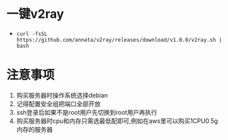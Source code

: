 # 一键v2ray

- `curl -fsSL https://github.com/annata/v2ray/releases/download/v1.0.0/v2ray.sh | bash`

# 注意事项
1. 购买服务器时操作系统选择debian
2. 记得配置安全组把端口全部开放
3. ssh登录后如果不是root用户先切换到root用户再执行
4. 购买服务器时cpu和内存只需选最低配即可,例如在aws里可以购买1CPU0.5g内存的服务器

